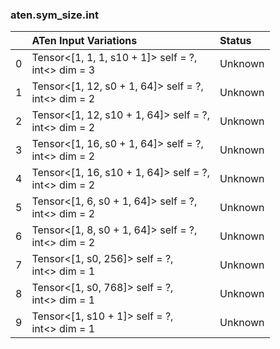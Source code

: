 ### aten.sym_size.int
|    | ATen Input Variations                                   | Status   |
|---:|:--------------------------------------------------------|:---------|
|  0 | Tensor<[1, 1, 1, s10 + 1]> self = ?,<br>int<> dim = 3   | Unknown  |
|  1 | Tensor<[1, 12, s0 + 1, 64]> self = ?,<br>int<> dim = 2  | Unknown  |
|  2 | Tensor<[1, 12, s10 + 1, 64]> self = ?,<br>int<> dim = 2 | Unknown  |
|  3 | Tensor<[1, 16, s0 + 1, 64]> self = ?,<br>int<> dim = 2  | Unknown  |
|  4 | Tensor<[1, 16, s10 + 1, 64]> self = ?,<br>int<> dim = 2 | Unknown  |
|  5 | Tensor<[1, 6, s0 + 1, 64]> self = ?,<br>int<> dim = 2   | Unknown  |
|  6 | Tensor<[1, 8, s0 + 1, 64]> self = ?,<br>int<> dim = 2   | Unknown  |
|  7 | Tensor<[1, s0, 256]> self = ?,<br>int<> dim = 1         | Unknown  |
|  8 | Tensor<[1, s0, 768]> self = ?,<br>int<> dim = 1         | Unknown  |
|  9 | Tensor<[1, s10 + 1]> self = ?,<br>int<> dim = 1         | Unknown  |

